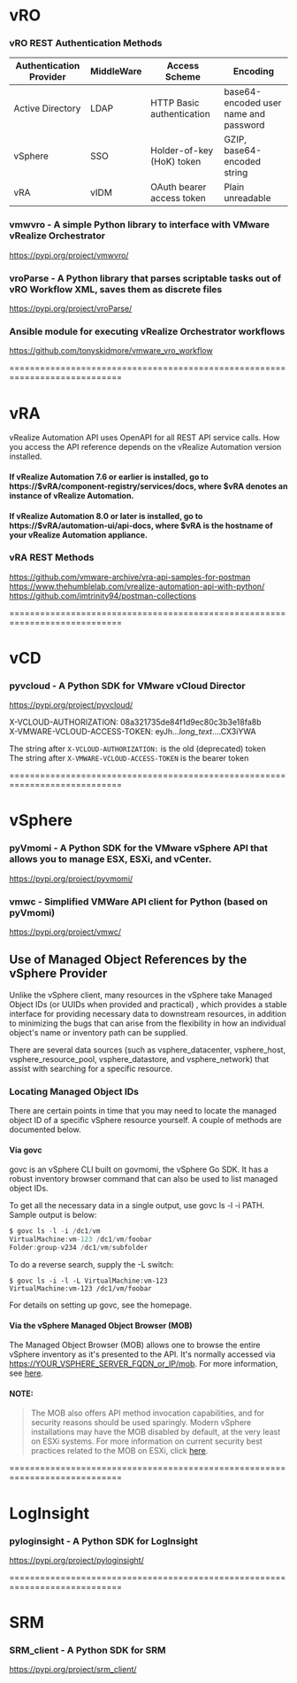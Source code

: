 # vRO
###  vRO REST Authentication Methods

| Authentication Provider |	MiddleWare |	Access Scheme |	Encoding |
|-------------------------|-------------------------|------------------------------|-----------------------------|
| Active Directory	| LDAP |	HTTP Basic authentication	| base64-encoded user name and password |
| vSphere |	SSO |	Holder-of-key (HoK) token	| GZIP, base64-encoded string |
| vRA	| vIDM	| OAuth bearer access token	| Plain unreadable |

### vmwvro - A simple Python library to interface with VMware vRealize Orchestrator
https://pypi.org/project/vmwvro/

### vroParse - A Python library that parses scriptable tasks out of vRO Workflow XML, saves them as discrete files
https://pypi.org/project/vroParse/

### Ansible module for executing vRealize Orchestrator workflows
https://github.com/tonyskidmore/vmware_vro_workflow

============================================================================
# vRA

vRealize Automation API uses OpenAPI for all REST API service calls. How you access the API reference depends on the vRealize Automation version installed.

#### If vRealize Automation 7.6 or earlier is installed, go to https://$vRA/component-registry/services/docs, where $vRA denotes an instance of vRealize Automation.
#### If vRealize Automation 8.0 or later is installed, go to https://$vRA/automation-ui/api-docs, where $vRA is the hostname of your vRealize Automation appliance.

### vRA REST Methods <br>
https://github.com/vmware-archive/vra-api-samples-for-postman <br>
https://www.thehumblelab.com/vrealize-automation-api-with-python/ <br>
https://github.com/imtrinity94/postman-collections <br>


============================================================================
# vCD

### pyvcloud - A Python SDK for VMware vCloud Director
https://pypi.org/project/pyvcloud/

X-VCLOUD-AUTHORIZATION: 08a321735de84f1d9ec80c3b3e18fa8b <br>
X-VMWARE-VCLOUD-ACCESS-TOKEN: eyJh...*long_text*....CX3iYWA <br>

The string after `X-VCLOUD-AUTHORIZATION:` is the old (deprecated) token <br>
The string after `X-VMWARE-VCLOUD-ACCESS-TOKEN` is the bearer token <br>


============================================================================
# vSphere

### pyVmomi - A Python SDK for the VMware vSphere API that allows you to manage ESX, ESXi, and vCenter.
https://pypi.org/project/pyvmomi/

### vmwc - Simplified VMWare API client for Python (based on pyVmomi)
https://pypi.org/project/vmwc/

## Use of Managed Object References by the vSphere Provider

Unlike the vSphere client, many resources in the vSphere take Managed Object IDs (or UUIDs when provided and practical) , which provides a stable interface for providing necessary data to downstream resources, in addition to minimizing the bugs that can arise from the flexibility in how an individual object's name or inventory path can be supplied.

There are several data sources (such as vsphere_datacenter, vsphere_host, vsphere_resource_pool, vsphere_datastore, and vsphere_network) that assist with searching for a specific resource.

### Locating Managed Object IDs
There are certain points in time that you may need to locate the managed object ID of a specific vSphere resource yourself. A couple of methods are documented below.

#### Via govc
govc is an vSphere CLI built on govmomi, the vSphere Go SDK. It has a robust inventory browser command that can also be used to list managed object IDs.

To get all the necessary data in a single output, use govc ls -l -i PATH. Sample output is below:

```go
$ govc ls -l -i /dc1/vm
VirtualMachine:vm-123 /dc1/vm/foobar
Folder:group-v234 /dc1/vm/subfolder
```
To do a reverse search, supply the -L switch:

```
$ govc ls -i -l -L VirtualMachine:vm-123
VirtualMachine:vm-123 /dc1/vm/foobar
```
For details on setting up govc, see the homepage.

#### Via the vSphere Managed Object Browser (MOB)
The Managed Object Browser (MOB) allows one to browse the entire vSphere inventory as it's presented to the API. It's normally accessed via [https://YOUR_VSPHERE_SERVER_FQDN_or_IP/mob](). For more information, see [here](https://code.vmware.com/doc/PG_Appx_Using_MOB.21.2.html#994699).

#### NOTE:
> The MOB also offers API method invocation capabilities, and for security reasons should be used sparingly. Modern vSphere installations may have the MOB disabled by default, at the very least on ESXi systems. For more information on current security best practices related to the MOB on ESXi, click [here](https://docs.vmware.com/en/VMware-vSphere/6.5/com.vmware.vsphere.security.doc/GUID-0EF83EA7-277C-400B-B697-04BDC9173EA3.html).

============================================================================
# LogInsight

### pyloginsight - A Python SDK for LogInsight
https://pypi.org/project/pyloginsight/

============================================================================
# SRM

### SRM_client - A Python SDK for SRM
https://pypi.org/project/srm_client/
